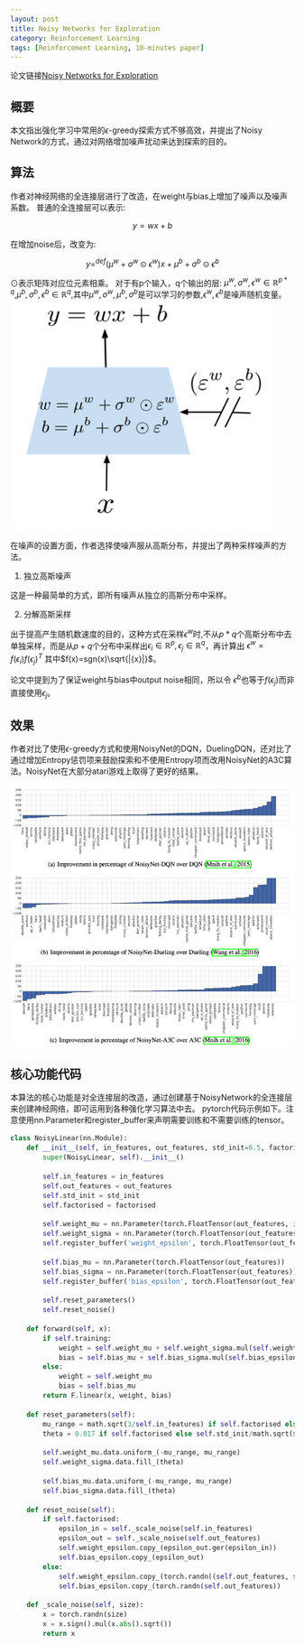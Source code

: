 ```yaml
---
layout: post
title: Noisy Networks for Exploration
category: Reinforcement Learning
tags: [Reinforcement Learning, 10-minutes paper]
---
```


论文链接[Noisy Networks for Exploration](https://arxiv.org/abs/1706.10295)

## 概要
本文指出强化学习中常用的$\epsilon$-greedy探索方式不够高效，并提出了Noisy Network的方式，通过对网络增加噪声扰动来达到探索的目的。

## 算法
作者对神经网络的全连接层进行了改造，在weight与bias上增加了噪声以及噪声系数。
普通的全连接层可以表示:

$$ y=wx+b $$

在增加noise后，改变为:

$$ y =^{def} (\mu^w+\sigma^w\odot\epsilon^w)x+\mu^b+\sigma^b\odot\epsilon^b$$

$\odot$表示矩阵对应位元素相乘。
对于有p个输入，q个输出的层:
$\mu^w,\sigma^w, \epsilon^w \in \mathbb{R}^{p*q}$,$\mu^b,\sigma^b,\epsilon^b \in \mathbb{R}^q$,其中$\mu^w,\sigma^w,\mu^b,\sigma^b$是可以学习的参数,$\epsilon^w,\epsilon^b$是噪声随机变量。
![Noisy Networks图示](https://raw.githubusercontent.com/lanpartis/DocsPics/master/images_for_docs/%E6%88%AA%E5%B1%8F2020-08-27%20%E4%B8%8A%E5%8D%8811.52.03.png)

在噪声的设置方面，作者选择使噪声服从高斯分布，并提出了两种采样噪声的方法。
1. 独立高斯噪声
   
这是一种最简单的方式，即所有噪声从独立的高斯分布中采样。

2. 分解高斯采样

出于提高产生随机数速度的目的，这种方式在采样$\epsilon^w$时,不从$p*q$个高斯分布中去单独采样，而是从$p+q$个分布中采样出$\epsilon_i\in\mathbb{R}^p,\epsilon_j\in\mathbb{R}^q$，再计算出
$\epsilon^w=f(\epsilon_i)f(\epsilon_j)^T$
其中$f(x)=sgn(x)\sqrt{|{x}|}$。

论文中提到为了保证weight与bias中output noise相同，所以令
$\epsilon^b$也等于$f(\epsilon_j)$而非直接使用$\epsilon_j$。

## 效果
作者对比了使用$\epsilon$-greedy方式和使用NoisyNet的DQN，DuelingDQN，还对比了通过增加Entropy惩罚项来鼓励探索和不使用Entropy项而改用NoisyNet的A3C算法。NoisyNet在大部分atari游戏上取得了更好的结果。

![截屏2020-08-27 下午2.56.20](https://raw.githubusercontent.com/lanpartis/DocsPics/master/images_for_docs/%E6%88%AA%E5%B1%8F2020-08-27%20%E4%B8%8B%E5%8D%882.56.20.png)

## 核心功能代码

本算法的核心功能是对全连接层的改造，通过创建基于NoisyNetwork的全连接层来创建神经网络，即可运用到各种强化学习算法中去。
pytorch代码示例如下。注意使用nn.Parameter和register_buffer来声明需要训练和不需要训练的tensor。

```python
class NoisyLinear(nn.Module):
    def __init__(self, in_features, out_features, std_init=0.5, factorised=False):
        super(NoisyLinear, self).__init__()
        
        self.in_features = in_features
        self.out_features = out_features
        self.std_init = std_init
        self.factorised = factorised
        
        self.weight_mu = nn.Parameter(torch.FloatTensor(out_features, in_features))
        self.weight_sigma = nn.Parameter(torch.FloatTensor(out_features, in_features))
        self.register_buffer('weight_epsilon', torch.FloatTensor(out_features, in_features))
        
        self.bias_mu = nn.Parameter(torch.FloatTensor(out_features))
        self.bias_sigma = nn.Parameter(torch.FloatTensor(out_features))
        self.register_buffer('bias_epsilon', torch.FloatTensor(out_features))
        
        self.reset_parameters()
        self.reset_noise()
    
    def forward(self, x):
        if self.training: 
            weight = self.weight_mu + self.weight_sigma.mul(self.weight_epsilon)
            bias = self.bias_mu + self.bias_sigma.mul(self.bias_epsilon)
        else:
            weight = self.weight_mu
            bias = self.bias_mu
        return F.linear(x, weight, bias)
    
    def reset_parameters(self):
        mu_range = math.sqrt(3/self.in_features) if self.factorised else math.sqrt(1/self.in_features)
        theta = 0.017 if self.factorised else self.std_init/math.sqrt(self.in_features) 

        self.weight_mu.data.uniform_(-mu_range, mu_range)
        self.weight_sigma.data.fill_(theta)
        
        self.bias_mu.data.uniform_(-mu_range, mu_range)
        self.bias_sigma.data.fill_(theta)
    
    def reset_noise(self):
        if self.factorised:
            epsilon_in = self._scale_noise(self.in_features)
            epsilon_out = self._scale_noise(self.out_features)
            self.weight_epsilon.copy_(epsilon_out.ger(epsilon_in))
            self.bias_epsilon.copy_(epsilon_out)
        else:
            self.weight_epsilon.copy_(torch.randn((self.out_features, self.in_features)))
            self.bias_epsilon.copy_(torch.randn(self.out_features))

    def _scale_noise(self, size):
        x = torch.randn(size)
        x = x.sign().mul(x.abs().sqrt())
        return x
```